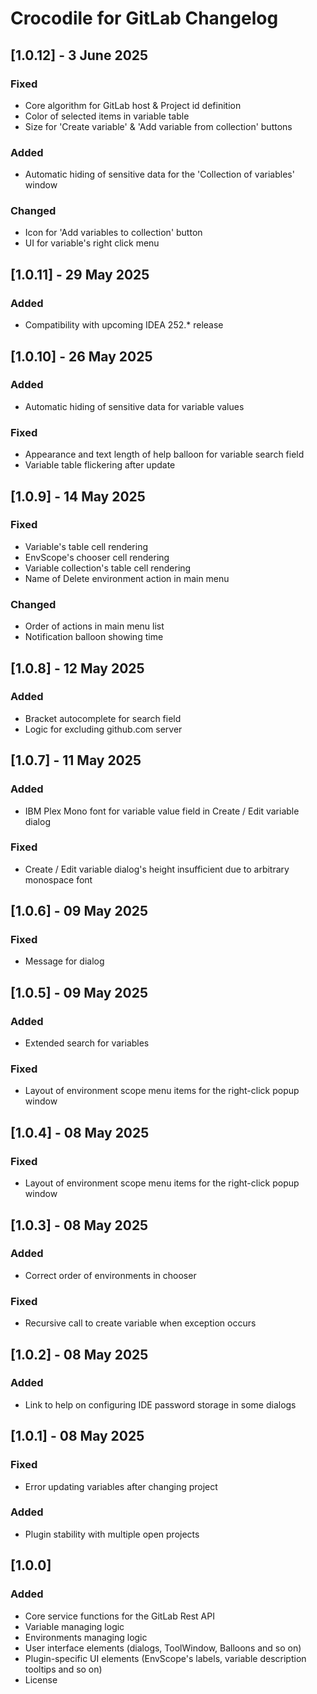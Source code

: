 <!-- Keep a Changelog guide -> https://keepachangelog.com -->

# Crocodile for GitLab Changelog

## [1.0.12] - 3 June 2025
### Fixed
- Core algorithm for GitLab host & Project id definition
- Color of selected items in variable table
- Size for 'Create variable' & 'Add variable from collection' buttons
### Added
- Automatic hiding of sensitive data for the 'Collection of variables' window
### Changed
- Icon for 'Add variables to collection' button
- UI for variable's right click menu

## [1.0.11] - 29 May 2025
### Added
- Compatibility with upcoming IDEA 252.* release

## [1.0.10] - 26 May 2025
### Added
- Automatic hiding of sensitive data for variable values
### Fixed
- Appearance and text length of help balloon for variable search field
- Variable table flickering after update

## [1.0.9] - 14 May 2025
### Fixed
- Variable's table cell rendering
- EnvScope's chooser cell rendering
- Variable collection's table cell rendering
- Name of Delete environment action in main menu
### Changed
- Order of actions in main menu list
- Notification balloon showing time

## [1.0.8] - 12 May 2025
### Added
- Bracket autocomplete for search field
- Logic for excluding github.com server

## [1.0.7] - 11 May 2025
### Added
- IBM Plex Mono font for variable value field in Create / Edit variable dialog
### Fixed
- Create / Edit variable dialog's height insufficient due to arbitrary monospace font

## [1.0.6] - 09 May 2025
### Fixed
- Message for dialog

## [1.0.5] - 09 May 2025
### Added
- Extended search for variables
### Fixed
- Layout of environment scope menu items for the right-click popup window

## [1.0.4] - 08 May 2025
### Fixed
- Layout of environment scope menu items for the right-click popup window

## [1.0.3] - 08 May 2025
### Added
- Correct order of environments in chooser
### Fixed
- Recursive call to create variable when exception occurs

## [1.0.2] - 08 May 2025
### Added
- Link to help on configuring IDE password storage in some dialogs

## [1.0.1] - 08 May 2025
### Fixed
- Error updating variables after changing project
### Added
- Plugin stability with multiple open projects

## [1.0.0]
### Added
- Core service functions for the GitLab Rest API
- Variable managing logic
- Environments managing logic
- User interface elements (dialogs, ToolWindow, Balloons and so on)
- Plugin-specific UI elements (EnvScope's labels, variable description tooltips and so on)
- License
